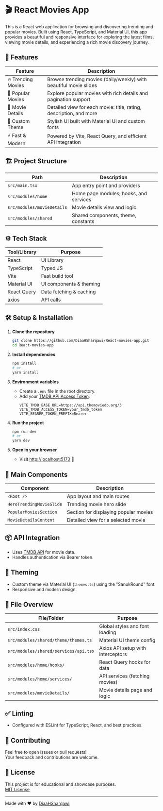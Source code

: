 # 🎬 React Movies App

This is a React web application for browsing and discovering trending and popular movies. Built using React, TypeScript, and Material UI, this app provides a beautiful and responsive interface for exploring the latest films, viewing movie details, and experiencing a rich movie discovery journey.

## 🚀 Features

| Feature                | Description                                                                 |
|------------------------|-----------------------------------------------------------------------------|
| 🔥 Trending Movies     | Browse trending movies (daily/weekly) with beautiful movie slides            |
| 🌟 Popular Movies      | Explore popular movies with rich details and pagination support              |
| 📝 Movie Details       | Detailed view for each movie: title, rating, description, and more           |
| 🎨 Custom Theme        | Stylish UI built with Material UI and custom fonts                           |
| ⚡️ Fast & Modern       | Powered by Vite, React Query, and efficient API integration                  |

## 🏗️ Project Structure

| Path                                   | Description                           |
|-----------------------------------------|---------------------------------------|
| `src/main.tsx`                         | App entry point and providers         |
| `src/modules/home`                      | Home page modules, hooks, and services|
| `src/modules/movieDetails`              | Movie details view and logic          |
| `src/modules/shared`                    | Shared components, theme, constants   |

## ⚙️ Tech Stack

| Tool/Library         | Purpose                          |
|----------------------|----------------------------------|
| React                | UI Library                       |
| TypeScript           | Typed JS                         |
| Vite                 | Fast build tool                  |
| Material UI          | UI components & theming          |
| React Query          | Data fetching & caching          |
| axios                | API calls                        |

## 🛠️ Setup & Installation

1. **Clone the repository**
   ```bash
   git clone https://github.com/DiaaHSharqawi/React-movies-app.git
   cd React-movies-app
   ```

2. **Install dependencies**
   ```bash
   npm install
   # or
   yarn install
   ```

3. **Environment variables**
   - Create a `.env` file in the root directory.
   - Add your [TMDB API Access Token](https://www.themoviedb.org/documentation/api):
     ```
     VITE_TMDB_BASE_URL=https://api.themoviedb.org/3
     VITE_TMDB_ACCESS_TOKEN=your_tmdb_token
     VITE_BEARER_TOKEN_PREFIX=Bearer
     ```

4. **Run the project**
   ```bash
   npm run dev
   # or
   yarn dev
   ```

5. **Open in your browser**
   - Visit [http://localhost:5173](http://localhost:5173) 🚀

## 🧩 Main Components

| Component                                | Description                                  |
|-------------------------------------------|----------------------------------------------|
| `<Root />`                               | App layout and main routes                   |
| `HeroTrendingMovieSlide`                  | Trending movie hero slide                    |
| `PopularMoviesSection`                    | Section for displaying popular movies        |
| `MovieDetailsContent`                     | Detailed view for a selected movie           |

## 📦 API Integration

- Uses [TMDB API](https://www.themoviedb.org/documentation/api) for movie data.
- Handles authentication via Bearer token.

## 🎨 Theming

- Custom theme via Material UI (`themes.ts`) using the "SanukRound" font.
- Responsive and modern design.

## 📂 File Overview

| File/Folder                                 | Purpose                         |
|---------------------------------------------|---------------------------------|
| `src/index.css`                             | Global styles and font loading  |
| `src/modules/shared/theme/themes.ts`        | Material UI theme config        |
| `src/modules/shared/services/api.tsx`       | Axios API setup with interceptors|
| `src/modules/home/hooks/`                   | React Query hooks for data      |
| `src/modules/home/services/`                | API services (fetching movies)  |
| `src/modules/movieDetails/`                 | Movie details page and logic    |

## ✅ Linting

- Configured with ESLint for TypeScript, React, and best practices.

## 🤝 Contributing

Feel free to open issues or pull requests!  
Your feedback and contributions are welcome.

## 📄 License

This project is for educational and showcase purposes.  
[MIT License](LICENSE)

---

Made with ❤️ by [DiaaHSharqawi](https://github.com/DiaaHSharqawi)
